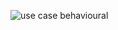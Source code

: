 
![use case behavioural](https://user-images.githubusercontent.com/78871909/107903333-fe643d80-6f6e-11eb-9bd6-829855e0f0b7.jpg)
